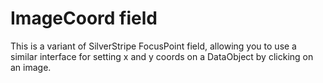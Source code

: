# ImageCoord field

This is a variant of SilverStripe FocusPoint field, allowing you to use a similar interface for setting x and y coords on a DataObject by clicking on an image.
